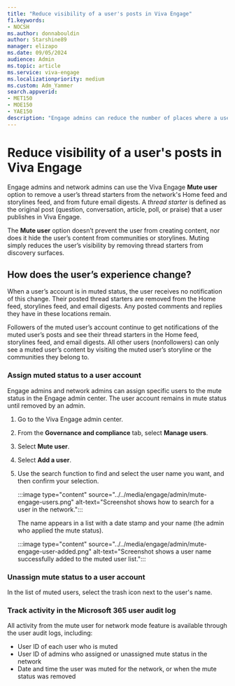 ```yaml
---
title: "Reduce visibility of a user's posts in Viva Engage"
f1.keywords:
- NOCSH
ms.author: donnabouldin
author: Starshine89
manager: elizapo
ms.date: 09/05/2024
audience: Admin
ms.topic: article
ms.service: viva-engage
ms.localizationpriority: medium
ms.custom: Adm_Yammer
search.appverid:
- MET150
- MOE150
- YAE150
description: "Engage admins can reduce the number of places where a user's post appears in the Viva Engage network."
---
```


# Reduce visibility of a user's posts in Viva Engage 

Engage admins and network admins can use the Viva Engage **Mute user** option to remove a user’s thread starters from the network's Home feed and storylines feed, and from future email digests. A *thread starter* is defined as the original post (question, conversation, article, poll, or praise) that a user publishes in Viva Engage.

The **Mute user** option doesn’t prevent the user from creating content, nor does it hide the user’s content from communities or storylines. Muting simply reduces the user’s visibility by removing thread starters from discovery surfaces.

## How does the user’s experience change?

When a user’s account is in muted status, the user receives no notification of this change. Their posted thread starters are removed from the Home feed, storylines feed, and email digests. Any posted comments and replies they have in these locations remain.

Followers of the muted user’s account continue to get notifications of the muted user’s posts and see their thread starters in the Home feed, storylines feed, and email digests. All other users (nonfollowers) can only see a muted user’s content by visiting the muted user’s storyline or the communities they belong to.

### Assign muted status to a user account

Engage admins and network admins can assign specific users to the mute status in the Engage admin center. The user account remains in mute status until removed by an admin.

1. Go to the Viva Engage admin center.

2. From the **Governance and compliance** tab, select **Manage users**.

3. Select **Mute user**.

4. Select **Add a user**.

5. Use the search function to find and select the user name you want, and then confirm your selection.

    :::image type="content" source="../../media/engage/admin/mute-engage-users.png" alt-text="Screenshot shows how to search for a user in the network.":::

    The name appears in a list with a date stamp and your name (the admin who applied the mute status).

    :::image type="content" source="../../media/engage/admin/mute-engage-user-added.png" alt-text="Screenshot shows a user name successfully added to the muted user list.":::

### Unassign mute status to a user account

In the list of muted users, select the trash icon next to the user's name.

### Track activity in the Microsoft 365 user audit log

All activity from the mute user for network mode feature is available through the user audit logs, including:

- User ID of each user who is muted
- User ID of admins who assigned or unassigned mute status in the network
- Date and time the user was muted for the network, or when the mute status was removed
